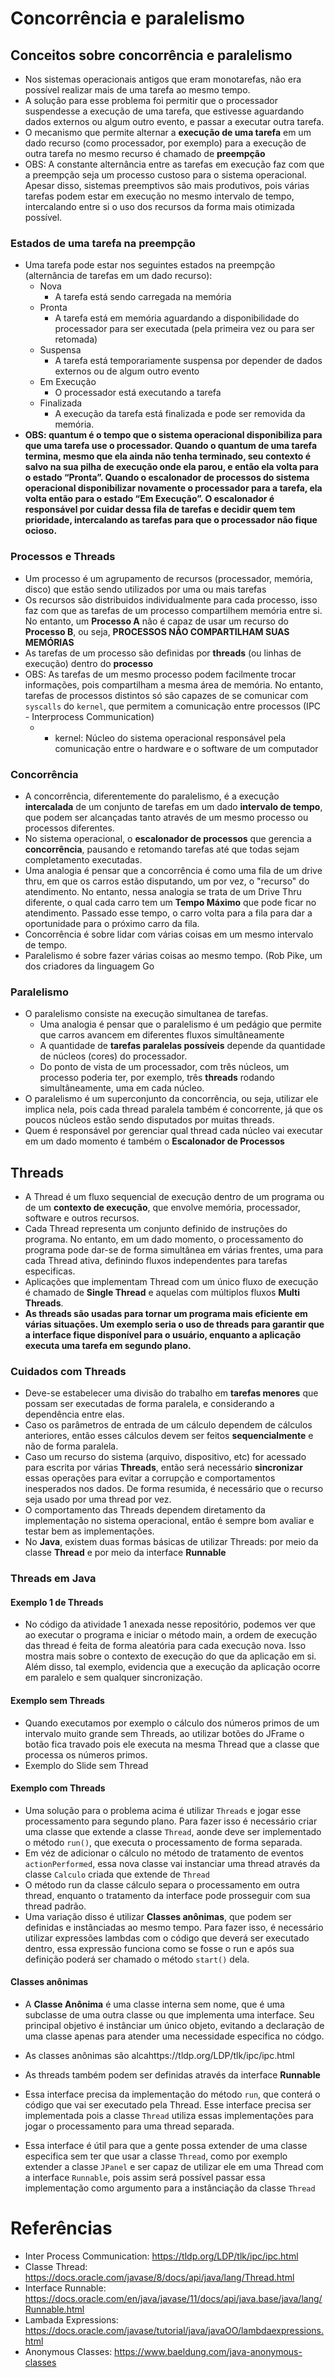 # Concorrência e paralelismo

## Conceitos sobre concorrência e paralelismo

- Nos sistemas operacionais antigos que eram monotarefas, não era possível realizar mais de uma tarefa ao mesmo tempo.
- A solução para esse problema foi permitir que o processador suspendesse a execução de uma tarefa, que estivesse aguardando dados externos ou algum outro evento, e passar a executar outra tarefa.
- O mecanismo que permite alternar a **execução de uma tarefa** em um dado recurso (como processador, por exemplo) para a execução de outra tarefa no mesmo recurso é chamado de **preempção**
- OBS: A constante alternância entre as tarefas em execução faz com que a preempção seja um processo custoso para o sistema operacional. Apesar disso, sistemas preemptivos são mais produtivos, pois várias tarefas podem estar em execução no mesmo intervalo de tempo, intercalando entre si o uso dos recursos da forma mais otimizada possível.

### Estados de uma tarefa na preempção

- Uma tarefa pode estar nos seguintes estados na preempção (alternância de tarefas em um dado recurso):
    - Nova
        - A tarefa está sendo carregada na memória
    - Pronta
        - A tarefa está em memória aguardando a disponibilidade do processador para ser executada (pela primeira vez ou para ser retomada)
    - Suspensa
        - A tarefa está temporariamente suspensa por depender de dados externos ou de algum outro evento
    - Em Execução
        - O processador está executando a tarefa
    - Finalizada
        - A execução da tarefa está finalizada e pode ser removida da memória.
- **OBS: quantum é o tempo que o sistema operacional disponibiliza para que uma tarefa use o processador.
Quando o quantum de uma tarefa termina, mesmo que ela ainda não tenha terminado, seu contexto é
salvo na sua pilha de execução onde ela parou, e então ela volta para o estado “Pronta”. Quando o
escalonador de processos do sistema operacional disponibilizar novamente o processador para a tarefa,
ela volta então para o estado “Em Execução”. O escalonador é responsável por cuidar dessa fila de
tarefas e decidir quem tem prioridade, intercalando as tarefas para que o processador não fique ocioso.**

### Processos e Threads

- Um processo é um agrupamento de recursos (processador, memória, disco) que estão sendo utilizados por uma ou mais tarefas
- Os recursos são distribuidos individualmente para cada processo, isso faz com que as tarefas de um processo compartilhem memória entre si. No entanto, um **Processo A** não é capaz de usar um recurso do **Processo B**, ou seja, **PROCESSOS NÃO COMPARTILHAM SUAS MEMÓRIAS**
- As tarefas de um processo são definidas por **threads** (ou linhas de execução) dentro do **processo**
- OBS: As tarefas de um mesmo processo podem facilmente trocar informações, pois compartilham a mesma área de memória. No entanto, tarefas de processos distintos só são capazes de se comunicar com `syscalls` do `kernel`, que permitem a comunicação entre processos (IPC - Interprocess Communication)
    - * kernel: Núcleo do sistema operacional responsável pela comunicação entre o hardware e o
software de um computador

### Concorrência

- A concorrência, diferentemente do paralelismo, é a execução **intercalada** de um conjunto de tarefas em um dado **intervalo de tempo**, que podem ser alcançadas tanto através de um mesmo processo ou processos diferentes.
- No sistema operacional, o **escalonador de processos** que gerencia a **concorrência**, pausando e retomando tarefas até que todas sejam completamento executadas.
- Uma analogia é pensar que a concorrência é como uma fila de um drive thru, em que os carros estão disputando, um por vez, o "recurso" do atendimento. No entanto, nessa analogia se trata de um Drive Thru diferente, o qual cada carro tem um **Tempo Máximo** que pode ficar no atendimento. Passado esse tempo, o carro volta para a fila para dar a oportunidade para o próximo carro da fila.
- Concorrência é sobre lidar com várias coisas em um mesmo intervalo de tempo. 
- Paralelismo é sobre fazer várias coisas ao mesmo tempo. (Rob Pike, um dos criadores da linguagem Go

### Paralelismo

- O paralelismo consiste na execução simultanea de tarefas.
    - Uma analogia é pensar que  o paralelismo é  um pedágio que permite que carros avancem em diferentes fluxos simultâneamente
    - A quantidade de **tarefas paralelas possíveis** depende da quantidade de núcleos (cores) do processador.
    - Do ponto de vista de um processador, com três núcleos, um processo poderia ter, por exemplo, três **threads** rodando simultâneamente, uma em cada núcleo.
- O paralelismo é um superconjunto da concorrência, ou seja, utilizar ele implica nela, pois cada thread paralela também é concorrente, já que os poucos núcleos estão sendo disputados por muitas threads.
- Quem é responsável por gerenciar qual thread cada núcleo vai executar em um dado momento é também o **Escalonador de Processos**

## Threads

- A Thread é um fluxo sequencial de execução dentro de um programa ou de um **contexto de execução**, que envolve memória, processador, software e outros recursos.
- Cada Thread representa um conjunto definido de instruções do programa. No entanto, em um dado momento, o processamento do programa pode dar-se de forma simultânea em várias frentes, uma para cada Thread ativa, definindo fluxos independentes para tarefas especificas.
- Aplicações que implementam Thread com um único fluxo de execução é chamado de **Single Thread** e aquelas com múltiplos fluxos **Multi Threads**.
- **As threads são usadas para tornar um programa mais eficiente em várias situações.
Um exemplo seria o uso de threads para garantir que a interface fique disponível
para o usuário, enquanto a aplicação executa uma tarefa em segundo plano.**

### Cuidados com Threads

- Deve-se estabelecer uma divisão do trabalho em **tarefas menores** que possam ser executadas de forma paralela, e considerando a dependência entre elas.
- Caso os parâmetros de entrada de um cálculo dependem de cálculos anteriores, então esses cálculos devem ser feitos **sequencialmente** e não de forma paralela.
- Caso um recurso do sistema (arquivo, dispositivo, etc) for acessado para escrita por várias **Threads**, então será necessário **sincronizar** essas operações para evitar a corrupção e comportamentos inesperados nos dados. De forma resumida, é necessário que o recurso seja usado por uma thread por vez.
- O comportamento das Threads dependem diretamento da implementação no sistema operacional, então é sempre bom avaliar e testar bem as implementações.
- No **Java**, existem duas formas básicas de utilizar Threads: por meio da classe **Thread** e por meio da interface **Runnable**

### Threads em Java

#### Exemplo 1 de Threads

- No código da atividade 1 anexada nesse repositório, podemos ver que ao executar o programa e iniciar o método main, a ordem de execução das thread é feita de forma aleatória para cada execução nova. Isso mostra mais sobre o contexto de execução do que da aplicação em si. Além disso, tal exemplo, evidencia que a execução da aplicação ocorre em paralelo e sem qualquer sincronização.

#### Exemplo sem Threads

- Quando executamos por exemplo o cálculo dos números primos de um intervalo muito grande sem Threads, ao utilizar botões do JFrame o botão fica travado pois ele executa na mesma Thread que a classe que processa os números primos.
- Exemplo do Slide sem Thread


#### Exemplo com Threads

- Uma solução para o problema acima é utilizar `Threads` e jogar esse processamento para segundo plano. Para fazer isso é necessário criar uma classe que extende a classe `Thread`, aonde deve ser implementado o método `run()`, que executa o processamento de forma separada.
- Em véz de adicionar o cálculo no método de tratamento de eventos `actionPerformed`, essa nova classe vai instanciar uma thread através da classe `Calculo` criada que extende de `Thread`
- O método run da classe cálculo separa o processamento em outra thread, enquanto o tratamento da interface pode prosseguir com sua thread padrão.
- Uma variação disso é utilizar **Classes anônimas**, que podem ser definidas e instânciadas ao mesmo tempo. Para fazer isso, é necessário utilizar expressões lambdas com o código que deverá ser executado dentro, essa expressão funciona como se fosse o run e após sua definição poderá ser chamado o método `start()` dela.

#### Classes anônimas

- A **Classe Anônima** é uma classe interna sem nome, que é uma subclasse de uma outra classe ou que implementa uma interface. Seu principal objetivo é instânciar um único objeto, evitando a declaração de uma classe apenas para atender uma necessidade especifica no códgo.
- As classes anônimas são alcahttps://tldp.org/LDP/tlk/ipc/ipc.html

- As threads também podem ser definidas através da interface **Runnable**
- Essa interface precisa da implementação do método `run`, que conterá o código que vai ser executado pela Thread. Esse interface precisa ser implementada pois a classe `Thread` utiliza essas implementações para jogar o processamento para uma thread separada.
- Essa interface é útil para que a gente possa extender de uma classe especifica sem ter que usar a classe `Thread`, como por exemplo extender a classe `JPanel` e ser capaz de utilizar ele em uma Thread com a interface `Runnable`, pois assim será possível passar essa implementação como argumento para a instânciação da classe `Thread`

# Referências

- Inter Process Communication: https://tldp.org/LDP/tlk/ipc/ipc.html
- Classe Thread: https://docs.oracle.com/javase/8/docs/api/java/lang/Thread.html
- Interface Runnable: https://docs.oracle.com/en/java/javase/11/docs/api/java.base/java/lang/Runnable.html
- Lambada Expressions: https://docs.oracle.com/javase/tutorial/java/javaOO/lambdaexpressions.html
- Anonymous Classes: https://www.baeldung.com/java-anonymous-classes